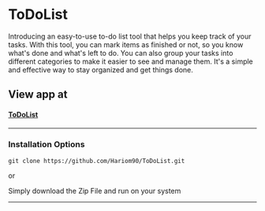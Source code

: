 # ToDoList
Introducing an easy-to-use to-do list tool that helps you keep track of your tasks. With this tool, you can mark items as finished or not, so you know what's done and what's left to do. You can also group your tasks into different categories to make it easier to see and manage them. It's a simple and effective way to stay organized and get things done.

## View app at

#### [ToDoList](https://hariom90.github.io/ToDoList/)



<hr />

### Installation Options

```
git clone https://github.com/Hariom90/ToDoList.git
```
or

Simply download the Zip File and run on your system
<hr />
